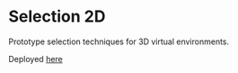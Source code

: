 # Selection 2D

Prototype selection techniques for 3D virtual environments.

Deployed [here](https://selections2d.netlify.app/)